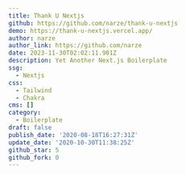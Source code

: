 ```yaml
---
title: Thank U Nextjs
github: https://github.com/narze/thank-u-nextjs
demo: https://thank-u-nextjs.vercel.app/
author: narze
author_link: https://github.com/narze
date: 2023-11-30T02:02:11.901Z
description: Yet Another Next.js Boilerplate
ssg:
  - Nextjs
css:
  - Tailwind
  - Chakra
cms: []
category:
  - Boilerplate
draft: false
publish_date: '2020-08-18T16:27:31Z'
update_date: '2020-10-30T11:38:25Z'
github_star: 5
github_fork: 0
---
```

